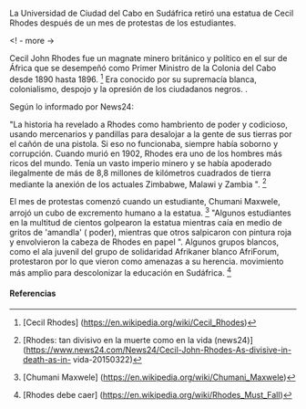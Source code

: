 La Universidad de Ciudad del Cabo en Sudáfrica retiró una estatua de Cecil Rhodes después de un mes de protestas de los estudiantes.

<! - more ->

Cecil John Rhodes fue un magnate minero británico y político en el sur de África que se desempeñó como Primer Ministro de la Colonia del Cabo desde 1890 hasta 1896. [^ 1] Era conocido por su supremacía blanca, colonialismo, despojo y la opresión de los ciudadanos negros. .

Según lo informado por News24:

"La historia ha revelado a Rhodes como hambriento de poder y codicioso, usando mercenarios y pandillas para desalojar a la gente de sus tierras por el cañón de una pistola. Si eso no funcionaba, siempre había soborno y corrupción. Cuando murió en 1902, Rhodes era uno de los hombres más ricos del mundo. Tenía un vasto imperio minero y se había apoderado ilegalmente de más de 8,8 millones de kilómetros cuadrados de tierra mediante la anexión de los actuales Zimbabwe, Malawi y Zambia ". [^ 2]

El mes de protestas comenzó cuando un estudiante, Chumani Maxwele, arrojó un cubo de excremento humano a la estatua. [^ 3] "Algunos estudiantes en la multitud de cientos golpearon la estatua mientras caía en medio de gritos de 'amandla' ( poder), mientras que otros salpicaron con pintura roja y envolvieron la cabeza de Rhodes en papel ". Algunos grupos blancos, como el ala juvenil del grupo de solidaridad Afrikaner blanco AfriForum, protestaron por lo que vieron como amenazas a su herencia. movimiento más amplio para descolonizar la educación en Sudáfrica. [^ 5]



#### Referencias

[^ 1]: [Cecil Rhodes] (https://en.wikipedia.org/wiki/Cecil_Rhodes)
[^ 2]: [Rhodes: tan divisivo en la muerte como en la vida (news24)] (https://www.news24.com/News24/Cecil-John-Rhodes-As-divisive-in-death-as-in- vida-20150322)
[^ 3]: [Chumani Maxwele] (https://en.wikipedia.org/wiki/Chumani_Maxwele)
[^ 4]: [Aplausos y protestas mientras la Universidad de Ciudad del Cabo quita la estatua de Cecil Rhodes] (https://www.theguardian.com/world/2015/apr/09/university-cape-town-removes-statue-cecil- rhodes-celebration-afrikaner-protest)
[^ 5]: [Rhodes debe caer] (https://en.wikipedia.org/wiki/Rhodes_Must_Fall)
